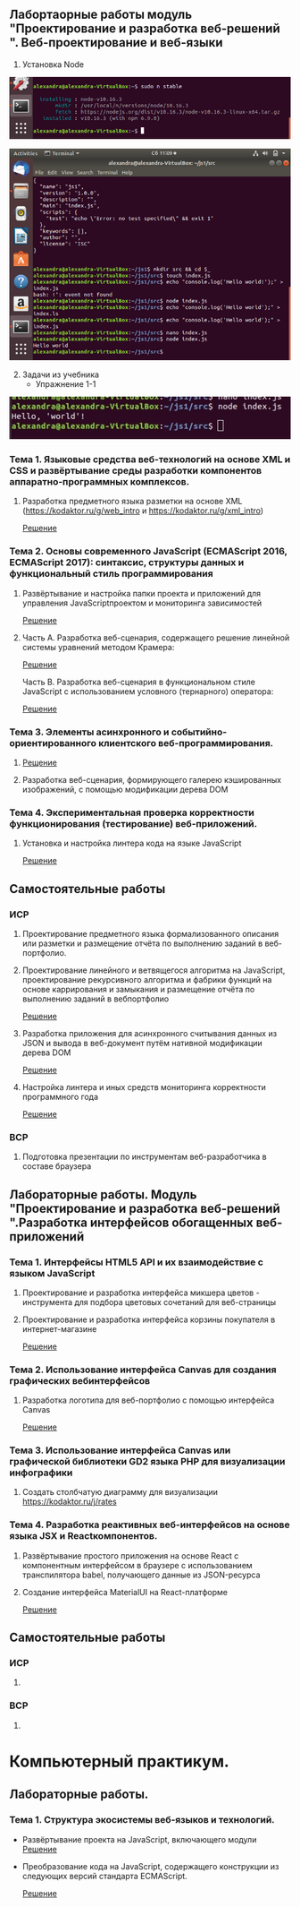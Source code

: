 

## Лабортаорные работы модуль "Проектирование и разработка веб-решений ". Веб-проектирование и веб-языки

1. Установка Node

![picture](node_installation.png)

![picture](node_installation1.png)

2. Задачи из учебника
   * Упражнение 1-1
   
  ![task1](hello_world.jpg)

### Тема 1. Языковые средства веб-технологий на основе XML и CSS и развёртывание среды разработки компонентов аппаратно-программных комплексов.

   1. Разработка предметного языка разметки на основе XML (https://kodaktor.ru/g/web_intro и https://kodaktor.ru/g/xml_intro)  
   
      [Решение](https://github.com/AlexTrubkina/web-portfolio/tree/master/xml_intro)
  
### Тема 2. Основы современного JavaScript (ECMAScript 2016, ECMAScript 2017): синтаксис, структуры данных и функциональный стиль программирования
   1. Развёртывание и настройка папки проекта и приложений для управления JavaScriptпроектом и мониторинга зависимостей
   
      [Решение](https://github.com/AlexTrubkina/web-portfolio/blob/master/lab21.md)
   
   2. Часть А. Разработка веб-сценария, содержащего решение линейной системы уравнений методом Крамера:
   
      [Решение](https://kodaktor.ru/task_20d17)
      
      Часть B. Разработка веб-сценария в функциональном стиле JavaScript с использованием условного (тернарного) оператора:
      
      [Решение](https://kodaktor.ru/ternary_30c2c)
      
### Тема 3. Элементы асинхронного и событийно-ориентированного клиентского веб-программирования.
 
   1.  [Рещение](https://kodaktor.ru/19112019_8fbdb)
   
   2. Разработка веб-сценария, формирующего галерею кэшированных изображений, с помощью модификации дерева DOM
    
### Тема 4. Экспериментальная проверка корректности функционирования (тестирование) веб-приложений.

   1.  Установка и настройка линтера кода на языке JavaScript
   
       [Решение](https://github.com/AlexTrubkina/web-portfolio/blob/master/lab41.md)
    
## Самостоятельные работы

### ИСР

  1. Проектирование предметного языка формализованного описания или разметки и размещение отчёта по выполнению заданий в веб-портфолио.
  
  2. Проектирование линейного и ветвящегося алгоритма на JavaScript, проектирование рекурсивного алгоритма и фабрики функций на основе каррирования и замыкания и размещение отчёта по выполнению заданий в вебпортфолио
  
      [Решение](https://repl.it/@AlieksandraTrub/Linieinyi-i-vietviashchiisia-alghoritmy#script.js)
  
  3. Разработка приложения для асинхронного считывания данных из JSON и вывода в веб-документ путём нативной модификации дерева DOM
  
      [Решение](https://repl.it/@AlieksandraTrub/schityvaniia-dannykh-iz-JSON#index.html)
  
  4. Настройка линтера и иных средств мониторинга корректности программного года
  
      [Решение](https://github.com/AlexTrubkina/web-portfolio/blob/master/lab41.md)

### ВСР

  1. Подготовка презентации по инструментам веб-разработчика в составе браузера

## Лабораторные работы. Модуль "Проектирование и разработка веб-решений ".Разработка интерфейсов обогащенных веб-приложений

### Тема 1.  Интерфейсы HTML5 API и их взаимодействие с языком JavaScript

1. Проектирование и разработка интерфейса микшера цветов - инструмента для подбора
цветовых сочетаний для веб-страницы

2. Проектирование и разработка интерфейса корзины покупателя в интернет-магазине

    [Решение](https://repl.it/@AlieksandraTrub/DragnDrop)
    
### Тема 2. Использование интерфейса Canvas для создания графических вебинтерфейсов

1. Разработка логотипа для веб-портфолио с помощью интерфейса Canvas

   [Решение](https://repl.it/@AlieksandraTrub/Loghotip#script.js)

### Тема 3. Использование интерфейса Canvas или графической библиотеки GD2 языка PHP для визуализации инфографики

1. Создать столбчатую диаграмму для визуализации https://kodaktor.ru/j/rates

### Тема 4. Разработка реактивных веб-интерфейсов на основе языка JSX и Reactкомпонентов.

1. Развёртывание простого приложения на основе React с компонентным интерфейсом в браузере с использованием транспилятора babel, получающего данные из JSON-ресурса

2.  Создание интерфейса MaterialUI на React-платформе

     [Решение](https://stackblitz.com/edit/react-vyzdrc?file=index.js)
     
 ## Самостоятельные работы 
 
 ### ИСР
 
   1.
 
 ### ВСР
 
   1.


# Компьютерный практикум.

## Лабораторные работы.

### Тема 1. Структура экосистемы веб-языков и технологий.

- Развёртывание проекта на JavaScript, включающего модули
   [Решение](https://github.com/AlexTrubkina/web-portfolio/blob/master/comppract11.md)
   
- Преобразование кода на JavaScript,  содержащего конструкции из следующих версий стандарта ECMAScript.

   [Решение](https://github.com/AlexTrubkina/web-portfolio/blob/master/comppract12.md)
  

